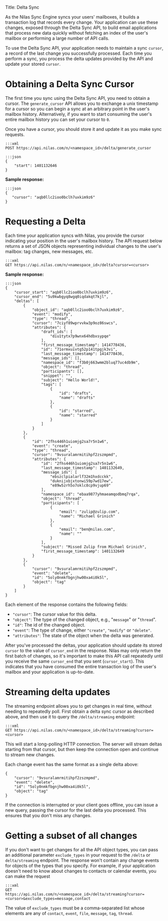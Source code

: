Title: Delta Sync

As the Nilas Sync Engine syncs your users' mailboxes, it builds a transaction log that records every change. Your application can use these changes, exposed through the Delta Sync API, to build email applications that process new data quickly without fetching an index of the user's mailbox or performing a large number of API calls.

To use the Delta Sync API, your application needs to maintain a sync `cursor`,
a record of the last change you successfully processed. Each time you perform a
sync, you process the delta updates provided by the API and update your stored `cursor`.


# Obtaining a Delta Sync Cursor

The first time you sync using the Delta Sync API, you need to obtain a cursor. The `generate_cursor` API allows you to exchange a unix timestamp for a cursor so you can begin a sync at an arbitrary point in the user's mailbox history. Alternatively, if you want to start consuming the user's entire mailbox history you can set your cursor to `0`.

Once you have a cursor, you should store it and update it as you make sync requests.

```
:::xml
POST https://api.nilas.com/n/<namespace_id>/delta/generate_cursor
```

```
:::json
{
    "start": 1401132646
}
```

**Sample response:**

```
:::json
{
   "cursor": "aqb0llc2ioo0bclh7uxkim9z6"
}
```

# Requesting a Delta

Each time your application syncs with Nilas, you provide the cursor indicating
your position in the user's mailbox history. The API request below returns a
set of JSON objects representing individual changes to the user's mailbox: tag
changes, new messages, etc.

```
:::xml
GET https://api.nilas.com/n/<namespace_id>/delta?cursor=<cursor>
```

**Sample response:**

```
:::json
{
    "cursor_start": "aqb0llc2ioo0bclh7uxkim9z6",
    "cursor_end": "5u9kwbgyq8wgq0iqdakqt7kjl",
    "deltas": [
        {
            "object_id": "aqb0llc2ioo0bclh7uxkim9z6",
            "event": "modify",
            "type": "thread",
            "cursor": "7ciyf89wprvvkw3p9oz86swcs",
            "attributes": {
                "draft_ids": [
                    "diu1tytx7p9wnx64hdbxsypqe"
                ],
                "first_message_timestamp": 1414778436,
                "id": "71ormxuivtg52p141tpgjk3vi",
                "last_message_timestamp": 1414778436,
                "message_ids": [],
                "namespace_id": "f3b0j663wmm2bluq77uc4db9m",
                "object": "thread",
                "participants": [],
                "snippet": "",
                "subject": "Hello World!",
                "tags": [
                    {
                        "id": "drafts",
                        "name": "drafts"
                    },
                    {
                        "id": "starred",
                        "name": "starred"
                    }
                ]
            }
        },
        {
            "id": "2fhs446h1uiomjg2sa7r5n1w6",
            "event": "create",
            "type": "thread",
            "cursor": "9vsuralamrmitihpf2zszmpmd",
            "attributes": {
                "id": "2fhs446h1uiomjg2sa7r5n1w6",
                "last_message_timestamp": 1401132649,
                "message_ids": [
                    "ebszclpialarlf32m1hxdcckk",
                    "duknijxbjxtonwi59p7wd17ew",
                    "e89w5zrh5o7oklc8cp9vjup69"
                ],
                "namespace_id": "ebaa9877yhmaeamqodbmq7rqa",
                "object": "thread",
                "participants": [
                    {
                        "email": "zulip@zulip.com",
                        "name": "Michael Grinich"
                    },
                    {
                        "email": "ben@nilas.com",
                        "name": ""
                    }
                ],
                "subject": "Missed Zulip from Michael Grinich",
                "first_message_timestamp": 1401132649
            }
        },
        {
            "cursor": "9vsuralamrmitihpf2zszmpmd",
            "event": "delete",
            "id": "5oly0nmkfbgnjhw00xa4i0k5l",
            "object": "tag"
        }
    ]
}
```
Each element of the response contains the following fields:

* `"cursor"`: The cursor value for this delta.
* `"object"`: The type of the changed object, e.g., "`message`" or "`thread`".
* `"id"`: The id of the changed object.
* `"event"`: The type of change, either `"create"`, `"modify"` or `"delete"`.
* `"attributes"`: The state of the object when the delta was generated.

After you've processed the deltas, your application should update its stored
`cursor` to the value of `cursor_end` in the response. Nilas may only return the first batch of changes, so it's important to make this API call repeatedly until you receive the same `cursor_end` that you sent (`cursor_start`). This indicates that you have consumed the entire transaction log of the user's mailbox and your application is up-to-date.

# Streaming delta updates
The streaming endpoint allows you to get changes in real time, without needing to repeatedly poll. First obtain a delta sync cursor as described above, and then use it to query the `/delta/streaming` endpoint:

```
:::xml
GET https://api.nilas.com/n/<namespace_id>/delta/streaming?cursor=<cursor>
```

This will start a long-polling HTTP connection. The server will stream deltas
starting from that cursor, but then keep the connection open and continue to
stream new changes.

Each change event has the same format as a single delta above:
```
{
    "cursor": "9vsuralamrmitihpf2zszmpmd",
    "event": "delete",
    "id": "5oly0nmkfbgnjhw00xa4i0k5l",
    "object": "tag"
}
```

If the connection is interrupted or your client goes offline, you can issue
a new query, passing the cursor for the last delta you processed. This ensures
that you don't miss any changes.

# Getting a subset of all changes
If you don't want to get changes for all the API object types, you can pass an
additional parameter `exclude_types` in your request to the `/delta` or
`delta/streaming` endpoint. The response won't contain any change events for
objects of the types that you specify. For example, if your application doesn't
need to know about changes to contacts or calendar events, you can make the
request

```
:::xml
GET
https://api.nilas.com/n/<namespace_id>/delta/streaming?cursor=<cursor>&exclude_types=message,contact
```

The value of `exclude_types` must be a comma-separated list whose elements are
any of `contact`, `event`, `file`, `message`, `tag`, `thread`.
